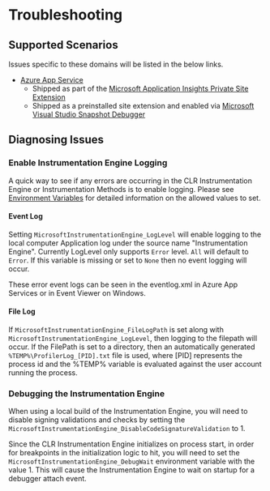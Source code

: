# Troubleshooting

## Supported Scenarios

Issues specific to these domains will be listed in the below links.

* [Azure App Service](scenarios/azureappservice.md)
  * Shipped as part of the [Microsoft Application Insights Private Site Extension](scenarios/applicationinsights.md)
  * Shipped as a preinstalled site extension and enabled via [Microsoft Visual Studio Snapshot Debugger](scenarios/snapshotdebugger.md)

## Diagnosing Issues

### Enable Instrumentation Engine Logging

A quick way to see if any errors are occurring in the CLR Instrumentation Engine or Instrumentation Methods is to enable logging. Please see [Environment Variables](environment_variables.md) for detailed information on the allowed values to set.

#### Event Log

Setting `MicrosoftInstrumentationEngine_LogLevel` will enable logging to the local computer Application log under the source name "Instrumentation Engine". Currently LogLevel only supports `Error` level. `All` will default to `Error`. If this variable is missing or set to `None` then no event logging will occur.

These error event logs can be seen in the eventlog.xml in Azure App Services or in Event Viewer on Windows.

#### File Log

If `MicrosoftInstrumentationEngine_FileLogPath` is set along with `MicrosoftInstrumentationEngine_LogLevel`, then logging to the filepath will occur. If the FilePath is set to a directory, then an automatically generated `%TEMP%\ProfilerLog_[PID].txt` file is used, where [PID] represents the process id and the %TEMP% variable is evaluated against the user account running the process.

### Debugging the Instrumentation Engine

When using a local build of the Instrumentation Engine, you will need to disable signing validations and checks by setting the `MicrosoftInstrumentationEngine_DisableCodeSignatureValidation` to 1.

Since the CLR Instrumentation Engine initializes on process start, in order for breakpoints in the initialization logic to hit, you will need to set the `MicrosoftInstrumentationEngine_DebugWait` environment variable with the value 1. This will cause the Instrumentation Engine to wait on startup for a debugger attach event.